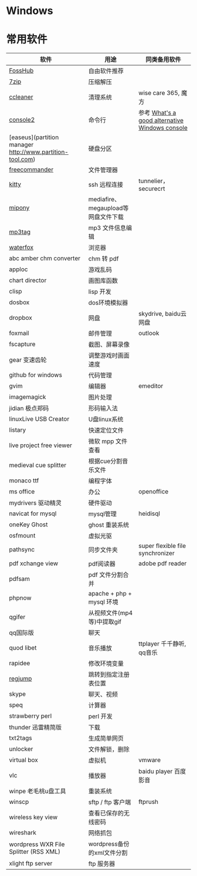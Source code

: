 Windows
=======

# 常用软件

| 软件 | 用途 | 同类备用软件 |
| ---- | ---- | ------------ |
| [FossHub](http://www.fosshub.com/) | 自由软件推荐 | |
| [7zip](http://sparanoid.com/lab/7z/) | 压缩解压 | |
| [ccleaner](https://www.piriform.com/ccleaner) | 清理系统 | wise care 365, 魔方 |
| [console2](http://sourceforge.net/projects/console/) | 命令行 | 参考 [What's a good alternative Windows console](http://stackoverflow.com/questions/440269/whats-a-good-alternative-windows-console)
| [easeus](partition manager http://www.partition-tool.com) | 硬盘分区 |
| [freecommander](http://www.freecommander.com/) | 文件管理器 |
| [kitty](http://www.9bis.net/kitty/) | ssh 远程连接 | tunnelier，securecrt
| [mipony](http://www.mipony.net/) | mediafire、megaupload等网盘文件下载 |
| [mp3tag](http://www.mp3tag.de/en/download.html) | mp3 文件信息编辑 |
| [waterfox](http://www.waterfoxproject.org/) | 浏览器 |
| abc amber chm converter | chm 转 pdf |
| apploc | 游戏乱码 |
| chart director | 画图库函数
| clisp | lisp 开发 |
| dosbox | dos环境模拟器 |
| dropbox | 网盘 | skydrive, baidu云网盘
| foxmail | 邮件管理 | outlook
| fscapture | 截图、屏幕录像 | 
| gear 变速齿轮 | 调整游戏时画面速度 | 
| github for windows | 代码管理 |
| gvim | 编辑器 | emeditor
| imagemagick | 图片处理
| jidian 极点郑码 | 形码输入法 |
| linuxLive USB Creator | U盘linux系统
| listary | 快速定位文件
| live project free viewer | 微软 mpp 文件查看 |
| medieval cue splitter | 根据cue分割音乐文件 |
| monaco ttf | 编程字体 |
| ms office | 办公 | openoffice
| mydrivers 驱动精灵 | 硬件驱动 |
| navicat for mysql | mysql管理 | heidisql
| oneKey Ghost | ghost 重装系统 |
| osfmount | 虚拟光驱 |
| pathsync | 同步文件夹 | super flexible file synchronizer
| pdf xchange view | pdf阅读器 | adobe pdf reader
| pdfsam | pdf 文件分割合并 |
| phpnow | apache + php + mysql 环境 |
| qgifer | 从视频文件(mp4等)中提取gif |
| qq国际版 | 聊天 |
| quod libet  | 音乐播放 | ttplayer 千千静听, qq音乐
| rapidee | 修改环境变量
| [regjump](http://technet.microsoft.com/zh-cn/sysinternals/bb963880) | 跳转到指定注册表位置 | 
| skype | 聊天、视频 |
| speq | 计算器 |
| strawberry perl | perl 开发 |
| thunder 迅雷精简版 | 下载 |
| txt2tags | 生成简单网页 |
| unlocker | 文件解锁，删除
| virtual box | 虚拟机 | vmware
| vlc | 播放器 | baidu player 百度影音
| winpe 老毛桃u盘工具 | 重装系统 |
| winscp | sftp / ftp 客户端 | ftprush
| wireless key view | 查看已保存的无线密码 |
| wireshark | 网络抓包 |
| wordpress WXR File Splitter (RSS XML) | wordpress备份的xml文件分割 |
| xlight ftp server | ftp 服务器 |
